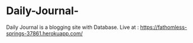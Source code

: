 # Daily-Journal-
Daily Journal is a blogging site with Database.
Live at : https://fathomless-springs-37861.herokuapp.com/
